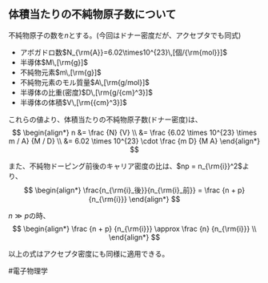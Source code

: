 ## 体積当たりの不純物原子数について
不純物原子の数を$n$とする。(今回はドナー密度だが、アクセプタでも同式)


- アボガドロ数$N_{\rm{A}}=6.02\times10^{23}\,[個/{\rm{mol}}]$
- 半導体$M\,[\rm{g}]$
- 不純物元素$m\,[\rm{g}]$
- 不純物元素のモル質量$A\,[\rm{g/mol}]$
- 半導体の比重(密度)$D\,[\rm{g/{cm}^3}]$
- 半導体の体積$V\,[\rm{{cm}^3}]$


これらの値より、体積当たりの不純物原子数(ドナー密度)は、
$$
\begin{align*}
  n &= \frac {N} {V} \\
  &= \frac {6.02 \times 10^{23} \times m / A} {M / D} \\
  &= 6.02 \times 10^{23} \cdot \frac {m D} {M A}
\end{align*}
$$

また、不純物ドーピング前後のキャリア密度の比は、$np = n_{\rm{i}}^2$より、
$$
\begin{align*}
  \frac{n_{\rm{i}_後}}{n_{\rm{i}_前}} = \frac {n + p} {n_{\rm{i}}}
\end{align*}
$$

$n \gg p$の時、
$$
\begin{align*}
  \frac {n + p} {n_{\rm{i}}} \approx \frac {n} {n_{\rm{i}}} \\
\end{align*}
$$

以上の式はアクセプタ密度にも同様に適用できる。

#電子物理学